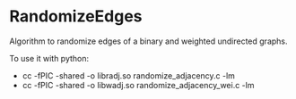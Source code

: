 # RandomizeEdges

Algorithm to randomize edges of a binary and weighted undirected graphs.

To use it with python:

- cc -fPIC -shared -o libradj.so randomize_adjacency.c -lm
- cc -fPIC -shared -o libwadj.so randomize_adjacency_wei.c -lm
